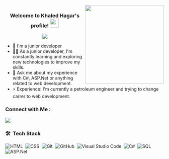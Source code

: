 
<img width="250" align="right" src="https://c.tenor.com/_DOBjnGspYAAAAAM/code-coding.gif">

<h3 align="center">
  Welcome to Khaled Hagar's profile!
  <img src="https://media.giphy.com/media/hvRJCLFzcasrR4ia7z/giphy.gif" width="28">
</h3>

<!-- Typing SVG by DenverCoder1 - https://github.com/DenverCoder1/readme-typing-svg -->
<p align="center">
  <a href="https://github.com/DenverCoder1/readme-typing-svg"><img src="https://readme-typing-svg.herokuapp.com/?lines=Junior%20Backend%20developer;Always%20learning%20new%20things&font=Fira%20Code&center=true&width=440&height=45&color=f75c7e&vCenter=true&size=22"></a>
</p> 

- 🏢 I'm a junior developer
- 👨‍💻 As a junior developer, I'm constantly learning and exploring new technologies to improve my skills.
- 💬 Ask me about my experience with C#, ASP.Net or anything related to web development.
- ⚡ Experience: I'm currently a petroleum engineer and trying to change carrer to web development.


### Connect with Me :

<a href="www.linkedin.com/in/khaled-hagar-537982129" target="_blank"><img src="https://img.shields.io/badge/-Khaled%20Hagar-0077B5?style=for-the-badge&logo=Linkedin&logoColor=white"/></a>


### 🛠 &nbsp;Tech Stack
![HTML](https://img.shields.io/badge/-HTML-05122A?style=flat&logo=HTML5)&nbsp;
![CSS](https://img.shields.io/badge/-CSS-05122A?style=flat&logo=CSS3&logoColor=1572B6)&nbsp;
![Git](https://img.shields.io/badge/-Git-05122A?style=flat&logo=git)&nbsp;
![GitHub](https://img.shields.io/badge/-GitHub-05122A?style=flat&logo=github)&nbsp;
![Visual Studio Code](https://img.shields.io/badge/-Visual%20Studio%20Code-05122A?style=flat&logo=visual-studio-code&logoColor=007ACC)&nbsp;
![C#](https://img.shields.io/badge/-C#-05122A?style=flat&logo=C#)&nbsp;
![SQL](https://img.shields.io/badge/-SQL-05122A?style=flat&logo=SQL)&nbsp;
![ASP.Net](https://img.shields.io/badge/-ASP.Net-05122A?style=flat&logo=ASP.Net)&nbsp;





